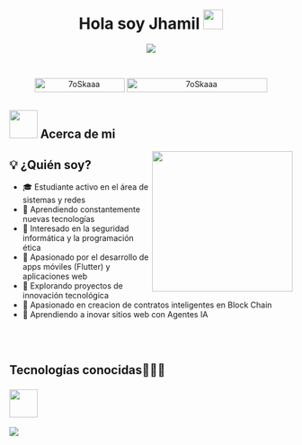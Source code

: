 <h1 align="center">Hola soy Jhamil <img src="https://media.giphy.com/media/hvRJCLFzcasrR4ia7z/giphy.gif" width="35"></h1>
<p align="center">
  <a href="https://github.com/DenverCoder1/readme-typing-svg"><img src="https://readme-typing-svg.herokuapp.com?font=Time+New+Roman&color=%23C8BE25&size=25&center=true&vCenter=true&width=600&height=100&lines=Estudiante+de+Informatica+UMSA;Apasionado+por+la+tecnologia;Desarollo+de+Software+y+Redes;Desarollo+de+Contratos+inteligentes+y+WEB3;Apasiondo+por+la+Civer+Seguridad"></a>
</p>


<br>

<p align="center"> 
	<img src="https://komarev.com/ghpvc/?username=7oSkaaa&label=Profile%20views&color=0047AB&style=plastic?" alt="7oSkaaa" height=25px, width=160px/> 
	<!---
		<a href = "https://commits.top/egypt.html" target="_blank">
			<img src="https://aktive.tk/egypt/7oSkaaa?color=red" alt="Most Active Users" target="_blank" height=25px, width=250px/> 
		</a>
	-->
	<a href = "https://commits.top/egypt.html" target="_blank">
		<img src="https://enfsgag3ayy6w9q.m.pipedream.net/&style=plastic" alt="7oSkaaa" target="_blank" height=25px, width=250px/> 
	</a>

</p>

	
## <picture><img src = "https://github.com/7oSkaaa/7oSkaaa/blob/main/Images/about_me.gif?raw=true" width = 50px></picture> Acerca de mi

<picture> <img align="right" src="https://github.com/7oSkaaa/7oSkaaa/blob/main/Images/Right_Side.gif?raw=true" width = 250px></picture>


## 💡 ¿Quién soy?

- 🎓 Estudiante activo en el área de sistemas y redes
- 🧠 Aprendiendo constantemente nuevas tecnologías
- 🔐 Interesado en la seguridad informática y la programación ética
- 🔧 Apasionado por el desarrollo de apps móviles (Flutter) y aplicaciones web
- 🌱 Explorando proyectos de innovación tecnológica
- 🧩 Apasionado en creacion de contratos inteligentes en Block Chain
- 🤖 Aprendiendo a inovar sitios web con Agentes IA

<br><br>

<h2 >Tecnologías conocidas👨🏻‍💻</h2>

### <picture> <img src = "https://github.com/7oSkaaa/7oSkaaa/blob/main/Images/Programming_Languages.gif?raw=true" width = 50px>  </picture> 

<p align="left">
  <a href="https://skillicons.dev">
    <img src="https://skillicons.dev/icons?i=androidstudio,cpp,java,php,dart,flutter,py,dotnet,css,html,js,nodejs,react,angular,mysql,git,github,docker,figma,eclipse,vscode,bash,linux,ps&perline=12" />
  </a>
</p>
<br>
